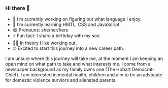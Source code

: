 ### Hi there :vulcan_salute:

- 🔭 I’m currently working on figuring out what language I enjoy.  
- 🌱 I’m currently learning HMTL, CSS and JavaScript.  
- 😄 Pronouns: she/her/hers
- ⚡ Fun fact: I share a birthday with my son. 
- :weight_lifting_woman: In theory I like working out. 
- :nerd_face: Excited to start this journey into a new career path. 

I am unsure where this journey will take me, at the moment I am keeping an open mind on what path to take and what interests me. I come from a newspaper background as my family owns one (The Hobart Democrat-Chief). I am interested in mental health, children and aim to be an advocate for domestic violence surviors and alienated parents. 
